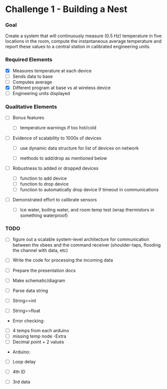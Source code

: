 # Challenge 1 - Building a Nest

### Goal
Create a system that will continuously measure (0.5 Hz) temperature in five locations in the room, compute the instantaneous average temperature and report these values to a central station in calibrated engineering units.

### Required Elements

- [X] Measures temperature at each device
- [ ] Sends data to base 
- [ ] Computes average
- [X] Different program at base vs at wireless device
- [ ] Engineering units displayed

### Qualitative Elements

- [ ] Bonus features

    - [ ] temperature warnings if too hot/cold
- [ ] Evidence of scalability to 1000s of devices

    - [ ] use dynamic data structure for list of devices on network
    
	- [ ] methods to add/drop as mentioned below
- [ ] Robustness to added or dropped devices

	- [ ] function to add device
	- [ ] function to drop device
	- [ ] function to automatically drop device if timeout in communications
- [ ] Demonstrated effort to calibrate sensors

	- [ ] Ice water, boiling water, and room temp test (wrap thermistors in something waterproof)


### TODO
- [ ] figure out a scalable system-level architecture for communication between the xbees and the command receiver (shoulder-taps, flooding the channel with data, etc) 
- [ ] Write the code for processing the incoming data
- [ ] Prepare the presentation docs
- [ ] Make schematic/diagram

- [ ] Parse data string
- [ ] String>>int
- [ ] String>>float
-  Error checking:
- [ ] 4 temps from each arduino
- [ ] missing temp node -Extra
- [ ]  Decimal point + 2 values
-  Arduino:
- [ ] Loop delay
- [ ] 4th ID
- [ ] 3rd data

